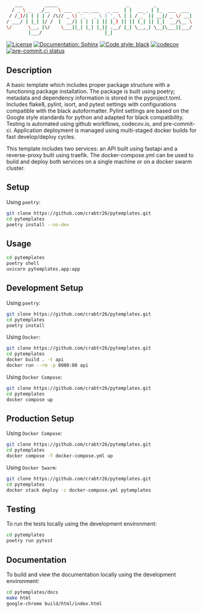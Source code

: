 ```bash

   ___        _____                         _         _
  / _ \ _   _/__   \ ___  _ __ ___   _ __  | |  __ _ | |_  ___  ___
 / /_)/| | | | / /\// _ \| '_ ` _ \ | '_ \ | | / _` || __|/ _ \/ __|
/ ___/ | |_| |/ /  |  __/| | | | | || |_) || || (_| || |_|  __/\__ \
\/      \__, |\/    \___||_| |_| |_|| .__/ |_| \__,_| \__|\___||___/
        |___/                       |_|

```
<!-- source - https://patorjk.com/software/taag/#p=display&h=1&f=Ogre&t=PyTemplates -->

[![License](https://img.shields.io/badge/License-Creative%20Commons%20Zero%20v1.0-informational?style=flat)](./LICENSE)
[![Documentation: Sphinx](https://img.shields.io/badge/Documentation-Sphinx-08476D?style=flat)](https://www.sphinx-doc.org/en/master/)
[![Code style: black](https://img.shields.io/badge/code%20style-black-151515?style=flat)](https://github.com/psf/black)
[![codecov](https://codecov.io/gh/crabtr26/pytemplates/branch/main/graph/badge.svg?token=RRYTJVFDG3)](https://codecov.io/gh/crabtr26/pytemplates)
[![pre-commit.ci status](https://results.pre-commit.ci/badge/github/crabtr26/pytemplates/main.svg)](https://results.pre-commit.ci/latest/github/crabtr26/pytemplates/main)
<!-- [![Imports: isort](https://img.shields.io/badge/%20imports-isort-EE8236?style=flat)](https://pycqa.github.io/isort/) -->

## Description

A basic template which includes proper package structure with a functioning package installation.
The package is built using poetry; metadata and dependency information is stored in the pyproject.toml.
Includes flake8, pylint, isort, and pytest settings with configurations compatible with
the black autoformatter. Pylint settings are based on the Google style standards for python
and adapted for black compatibility.  Testing is automated using github workflows, codecov.io,
and pre-commit-ci. Application deployment is managed using multi-staged docker builds for fast develop/deploy
cycles.

This template includes two services: an API built using fastapi and a reverse-proxy built using traefik. The
docker-compose.yml can be used to build and deploy both services on a single machine or on a docker swarm cluster.

## Setup

Using `poetry`:

```bash
git clone https://github.com/crabtr26/pytemplates.git
cd pytemplates
poetry install --no-dev
```

## Usage

```bash
cd pytemplates
poetry shell
uvicorn pytemplates.app:app
```

## Development Setup

Using `poetry`:

```bash
git clone https://github.com/crabtr26/pytemplates.git
cd pytemplates
poetry install
```

Using `Docker`:

```bash
git clone https://github.com/crabtr26/pytemplates.git
cd pytemplates
docker build . -t api
docker run --rm -p 8000:80 api
```

Using `Docker Compose`:

```bash
git clone https://github.com/crabtr26/pytemplates.git
cd pytemplates
docker compose up
```

## Production Setup
Using `Docker Compose`:

```bash
git clone https://github.com/crabtr26/pytemplates.git
cd pytemplates
docker compose -f docker-compose.yml up
```

Using `Docker Swarm`:

```bash
git clone https://github.com/crabtr26/pytemplates.git
cd pytemplates
docker stack deploy -c docker-compose.yml pytemplates
```

## Testing

To run the tests locally using the development environment:

```bash
cd pytemplates
poetry run pytest
```

## Documentation

To build and view the documentation locally using the development environment:

```bash
cd pytemplates/docs
make html
google-chrome build/html/index.html
```
